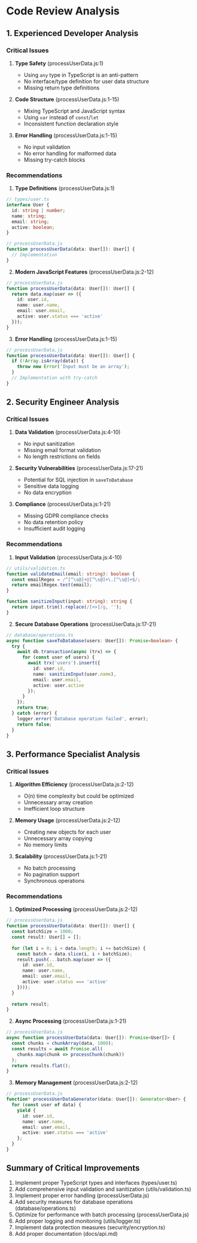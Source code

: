 # Code Review Analysis

## 1. Experienced Developer Analysis

### Critical Issues
1. **Type Safety** (processUserData.js:1)
   - Using `any` type in TypeScript is an anti-pattern
   - No interface/type definition for user data structure
   - Missing return type definitions

2. **Code Structure** (processUserData.js:1-15)
   - Mixing TypeScript and JavaScript syntax
   - Using `var` instead of `const`/`let`
   - Inconsistent function declaration style

3. **Error Handling** (processUserData.js:1-15)
   - No input validation
   - No error handling for malformed data
   - Missing try-catch blocks

### Recommendations
1. **Type Definitions** (processUserData.js:1)
```typescript
// types/user.ts
interface User {
  id: string | number;
  name: string;
  email: string;
  active: boolean;
}

// processUserData.js
function processUserData(data: User[]): User[] {
  // Implementation
}
```

2. **Modern JavaScript Features** (processUserData.js:2-12)
```typescript
// processUserData.js
function processUserData(data: User[]): User[] {
  return data.map(user => ({
    id: user.id,
    name: user.name,
    email: user.email,
    active: user.status === 'active'
  }));
}
```

3. **Error Handling** (processUserData.js:1-15)
```typescript
// processUserData.js
function processUserData(data: User[]): User[] {
  if (!Array.isArray(data)) {
    throw new Error('Input must be an array');
  }
  // Implementation with try-catch
}
```

## 2. Security Engineer Analysis

### Critical Issues
1. **Data Validation** (processUserData.js:4-10)
   - No input sanitization
   - Missing email format validation
   - No length restrictions on fields

2. **Security Vulnerabilities** (processUserData.js:17-21)
   - Potential for SQL injection in `saveToDatabase`
   - Sensitive data logging
   - No data encryption

3. **Compliance** (processUserData.js:1-21)
   - Missing GDPR compliance checks
   - No data retention policy
   - Insufficient audit logging

### Recommendations
1. **Input Validation** (processUserData.js:4-10)
```typescript
// utils/validation.ts
function validateEmail(email: string): boolean {
  const emailRegex = /^[^\s@]+@[^\s@]+\.[^\s@]+$/;
  return emailRegex.test(email);
}

function sanitizeInput(input: string): string {
  return input.trim().replace(/[<>]/g, '');
}
```

2. **Secure Database Operations** (processUserData.js:17-21)
```typescript
// database/operations.ts
async function saveToDatabase(users: User[]): Promise<boolean> {
  try {
    await db.transaction(async (trx) => {
      for (const user of users) {
        await trx('users').insert({
          id: user.id,
          name: sanitizeInput(user.name),
          email: user.email,
          active: user.active
        });
      }
    });
    return true;
  } catch (error) {
    logger.error('Database operation failed', error);
    return false;
  }
}
```

## 3. Performance Specialist Analysis

### Critical Issues
1. **Algorithm Efficiency** (processUserData.js:2-12)
   - O(n) time complexity but could be optimized
   - Unnecessary array creation
   - Inefficient loop structure

2. **Memory Usage** (processUserData.js:2-12)
   - Creating new objects for each user
   - Unnecessary array copying
   - No memory limits

3. **Scalability** (processUserData.js:1-21)
   - No batch processing
   - No pagination support
   - Synchronous operations

### Recommendations
1. **Optimized Processing** (processUserData.js:2-12)
```typescript
// processUserData.js
function processUserData(data: User[]): User[] {
  const batchSize = 1000;
  const result: User[] = [];
  
  for (let i = 0; i < data.length; i += batchSize) {
    const batch = data.slice(i, i + batchSize);
    result.push(...batch.map(user => ({
      id: user.id,
      name: user.name,
      email: user.email,
      active: user.status === 'active'
    })));
  }
  
  return result;
}
```

2. **Async Processing** (processUserData.js:1-21)
```typescript
// processUserData.js
async function processUserData(data: User[]): Promise<User[]> {
  const chunks = chunkArray(data, 1000);
  const results = await Promise.all(
    chunks.map(chunk => processChunk(chunk))
  );
  return results.flat();
}
```

3. **Memory Management** (processUserData.js:2-12)
```typescript
// processUserData.js
function* processUserDataGenerator(data: User[]): Generator<User> {
  for (const user of data) {
    yield {
      id: user.id,
      name: user.name,
      email: user.email,
      active: user.status === 'active'
    };
  }
}
```

## Summary of Critical Improvements
1. Implement proper TypeScript types and interfaces (types/user.ts)
2. Add comprehensive input validation and sanitization (utils/validation.ts)
3. Implement proper error handling (processUserData.js)
4. Add security measures for database operations (database/operations.ts)
5. Optimize for performance with batch processing (processUserData.js)
6. Add proper logging and monitoring (utils/logger.ts)
7. Implement data protection measures (security/encryption.ts)
8. Add proper documentation (docs/api.md) 
